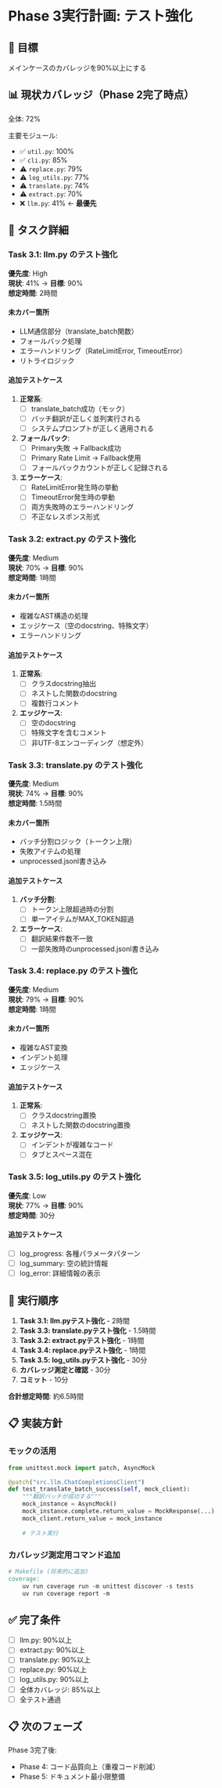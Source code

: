 # Phase 3実行計画: テスト強化

## 🎯 目標
メインケースのカバレッジを90%以上にする

## 📊 現状カバレッジ（Phase 2完了時点）

全体: 72%

主要モジュール:
- ✅ `util.py`: 100%
- ✅ `cli.py`: 85%
- ⚠️ `replace.py`: 79%
- ⚠️ `log_utils.py`: 77%
- ⚠️ `translate.py`: 74%
- ⚠️ `extract.py`: 70%
- ❌ `llm.py`: 41% ← **最優先**

## 📝 タスク詳細

### Task 3.1: llm.py のテスト強化
**優先度**: High  
**現状**: 41% → **目標**: 90%  
**想定時間**: 2時間

#### 未カバー箇所
- LLM通信部分（translate_batch関数）
- フォールバック処理
- エラーハンドリング（RateLimitError, TimeoutError）
- リトライロジック

#### 追加テストケース
1. **正常系**:
   - [ ] translate_batch成功（モック）
   - [ ] バッチ翻訳が正しく並列実行される
   - [ ] システムプロンプトが正しく適用される

2. **フォールバック**:
   - [ ] Primary失敗 → Fallback成功
   - [ ] Primary Rate Limit → Fallback使用
   - [ ] フォールバックカウントが正しく記録される

3. **エラーケース**:
   - [ ] RateLimitError発生時の挙動
   - [ ] TimeoutError発生時の挙動
   - [ ] 両方失敗時のエラーハンドリング
   - [ ] 不正なレスポンス形式

### Task 3.2: extract.py のテスト強化
**優先度**: Medium  
**現状**: 70% → **目標**: 90%  
**想定時間**: 1時間

#### 未カバー箇所
- 複雑なAST構造の処理
- エッジケース（空のdocstring、特殊文字）
- エラーハンドリング

#### 追加テストケース
1. **正常系**:
   - [ ] クラスdocstring抽出
   - [ ] ネストした関数のdocstring
   - [ ] 複数行コメント

2. **エッジケース**:
   - [ ] 空のdocstring
   - [ ] 特殊文字を含むコメント
   - [ ] 非UTF-8エンコーディング（想定外）

### Task 3.3: translate.py のテスト強化
**優先度**: Medium  
**現状**: 74% → **目標**: 90%  
**想定時間**: 1.5時間

#### 未カバー箇所
- バッチ分割ロジック（トークン上限）
- 失敗アイテムの処理
- unprocessed.jsonl書き込み

#### 追加テストケース
1. **バッチ分割**:
   - [ ] トークン上限超過時の分割
   - [ ] 単一アイテムがMAX_TOKEN超過

2. **エラーケース**:
   - [ ] 翻訳結果件数不一致
   - [ ] 一部失敗時のunprocessed.jsonl書き込み

### Task 3.4: replace.py のテスト強化
**優先度**: Medium  
**現状**: 79% → **目標**: 90%  
**想定時間**: 1時間

#### 未カバー箇所
- 複雑なAST変換
- インデント処理
- エッジケース

#### 追加テストケース
1. **正常系**:
   - [ ] クラスdocstring置換
   - [ ] ネストした関数のdocstring置換

2. **エッジケース**:
   - [ ] インデントが複雑なコード
   - [ ] タブとスペース混在

### Task 3.5: log_utils.py のテスト強化
**優先度**: Low  
**現状**: 77% → **目標**: 90%  
**想定時間**: 30分

#### 追加テストケース
- [ ] log_progress: 各種パラメータパターン
- [ ] log_summary: 空の統計情報
- [ ] log_error: 詳細情報の表示

## 🔄 実行順序

1. **Task 3.1: llm.pyテスト強化** - 2時間
2. **Task 3.3: translate.pyテスト強化** - 1.5時間
3. **Task 3.2: extract.pyテスト強化** - 1時間
4. **Task 3.4: replace.pyテスト強化** - 1時間
5. **Task 3.5: log_utils.pyテスト強化** - 30分
6. **カバレッジ測定と確認** - 30分
7. **コミット** - 10分

**合計想定時間**: 約6.5時間

## 📋 実装方針

### モックの活用
```python
from unittest.mock import patch, AsyncMock

@patch("src.llm.ChatCompletionsClient")
def test_translate_batch_success(self, mock_client):
    """翻訳バッチが成功する"""
    mock_instance = AsyncMock()
    mock_instance.complete.return_value = MockResponse(...)
    mock_client.return_value = mock_instance
    
    # テスト実行
```

### カバレッジ測定用コマンド追加
```makefile
# Makefile (将来的に追加)
coverage:
    uv run coverage run -m unittest discover -s tests
    uv run coverage report -m
```

## ✅ 完了条件

- [ ] llm.py: 90%以上
- [ ] extract.py: 90%以上
- [ ] translate.py: 90%以上
- [ ] replace.py: 90%以上
- [ ] log_utils.py: 90%以上
- [ ] 全体カバレッジ: 85%以上
- [ ] 全テスト通過

## 📋 次のフェーズ

Phase 3完了後:
- Phase 4: コード品質向上（重複コード削減）
- Phase 5: ドキュメント最小限整備
